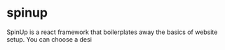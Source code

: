 # spinup
SpinUp is a react framework that boilerplates away the basics of website setup. You can choose a desi
